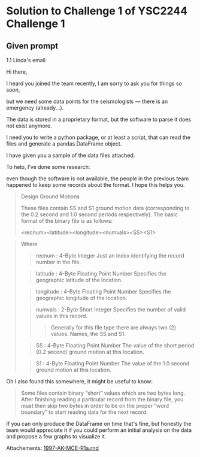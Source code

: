 # Solution to Challenge 1 of YSC2244 Challenge 1

## Given prompt

1.1  Linda's email

Hi there,

I heard you joined the team recently, I am sorry to ask you for things so soon,

but we need some data points for the seismologists — there is an emergency (already...).

The data is stored in a proprietary format, but the software to parse it does not exist anymore.

I need you to write a python package, or at least a script, that can read the files and generate a pandas.DataFrame object.

I have given you a sample of the data files attached.

To help, I've done some research:

even though the software is not available, the people in the previous team happened to keep some records about the format. I hope this helps you.

> Design Ground Motions
>
>These files contain SS and S1 ground motion data (corresponding to the 0.2 second and 1.0 second periods respectively). 
The basic format of the binary file is as follows:
>
>&lt;recnum&gt;&lt;latitude&gt;&lt;longitude&gt;&lt;numvals&gt;&lt;SS&gt;&lt;S1&gt;

>Where
>
>>recnum : 4-Byte Integer Just an index identifying the record number in the file.
>
>>latitude : 4-Byte Floating Point Number Specifies the geographic latitude of the location.
>
>>longitude : 4-Byte Floating Point Number Specifies the geographic longitude of the location.
>
>>numvals : 2-Byte Short Integer Specifies the number of valid values in this record.
>>>Generally for this file type there are always two (2) values. Names, the SS and S1.
>
>>SS : 4-Byte Floating Point Number The value of the short period (0.2 second) ground motion at this location.
>
>>S1 : 4-Byte Floating Point Number The value of the 1.0 second ground motion at this location.

Oh I also found this somewhere, it might be useful to know:

>Some files contain binary “short” values which are two bytes long. 
After finishing reading a particular record from the binary file, 
you must then skip two bytes in order to be on the proper “word boundary” to start reading data for the next record. 

If you can only produce the DataFrame on time that's fine, but honestly the team would appreciate it if you could perform an initial analysis on the data and propose a few graphs to visualize it.

Attachements: [1997-AK-MCE-R1a.rnd](https://github.com/tammiekoh1518/binary_parser/blob/main/data/1997-AK-MCE-R1a.rnd)
